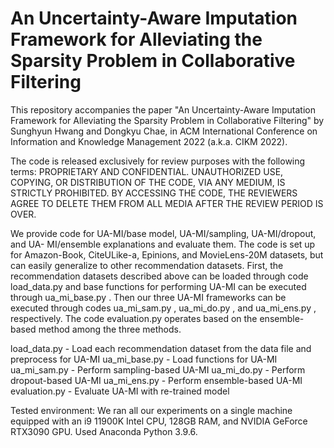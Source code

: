 # An Uncertainty-Aware Imputation Framework for Alleviating the Sparsity Problem in Collaborative Filtering

This repository accompanies the paper "An Uncertainty-Aware Imputation Framework for Alleviating the Sparsity Problem in Collaborative Filtering" by Sunghyun Hwang and Dongkyu Chae, in ACM International Conference on Information and Knowledge Management 2022 (a.k.a. CIKM 2022).

The code is released exclusively for review purposes with the following terms: PROPRIETARY AND CONFIDENTIAL. UNAUTHORIZED USE, COPYING, OR DISTRIBUTION OF THE CODE, VIA ANY MEDIUM, IS STRICTLY PROHIBITED. BY ACCESSING THE CODE, THE REVIEWERS AGREE TO DELETE THEM FROM ALL MEDIA AFTER THE REVIEW PERIOD IS OVER.

We provide code for UA-MI/base model, UA-MI/sampling, UA-MI/dropout, and UA- MI/ensemble explanations and evaluate them. The code is set up for Amazon-Book, CiteULike-a, Epinions, and MovieLens-20M datasets, but can easily generalize to other recommendation datasets. First, the recommendation datasets described above can be loaded through code load_data.py  and base functions for performing UA-MI can be executed through ua_mi_base.py . Then our three UA-MI frameworks can be executed through codes ua_mi_sam.py , ua_mi_do.py , and ua_mi_ens.py , respectively. The code evaluation.py  operates based on the ensemble-based method among the three methods.

load_data.py   - Load each recommendation dataset from the data file and preprocess for UA-MI
ua_mi_base.py   - Load functions for UA-MI
ua_mi_sam.py   - Perform sampling-based UA-MI
ua_mi_do.py   - Perform dropout-based UA-MI
ua_mi_ens.py   - Perform ensemble-based UA-MI
evaluation.py   - Evaluate UA-MI with re-trained model

Tested environment: We ran all our experiments on a single machine equipped with an i9 11900K Intel CPU, 128GB RAM, and NVIDIA GeForce RTX3090 GPU. Used Anaconda Python 3.9.6.
